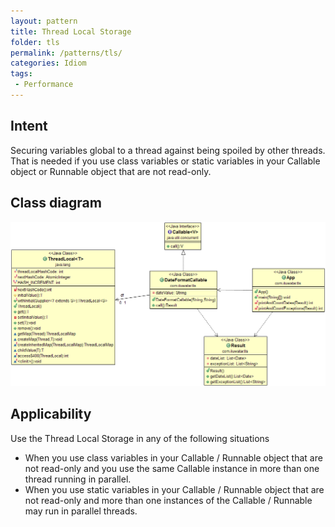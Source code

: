 ```yaml
---
layout: pattern
title: Thread Local Storage
folder: tls
permalink: /patterns/tls/
categories: Idiom
tags:
 - Performance
---
```


## Intent
Securing variables global to a thread against being spoiled by other threads. That is needed if you use class variables or static variables in your Callable object or Runnable object that are not read-only.

## Class diagram
![alt text](./etc/tls.png "Thread Local Storage")

## Applicability
Use the Thread Local Storage in any of the following situations

* When you use class variables in your Callable / Runnable object that are not read-only and you use the same Callable instance in more than one thread running in parallel.
* When you use static variables in your Callable / Runnable object that are not read-only and more than one instances of the Callable / Runnable may run in parallel threads.
